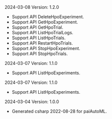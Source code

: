 2024-03-08 Version: 1.2.0
- Support API DeleteHpoExperiment.
- Support API GetHpoExperiment.
- Support API GetHpoTrial.
- Support API ListHpoTrialLogs.
- Support API ListHpoTrials.
- Support API RestartHpoTrials.
- Support API StopHpoExperiment.
- Support API StopHpoTrials.


2024-03-07 Version: 1.1.0
- Support API ListHpoExperiments.


2024-03-07 Version: 1.1.0
- Support API ListHpoExperiments.


2024-03-04 Version: 1.0.0
- Generated csharp 2022-08-28 for paiAutoML.

